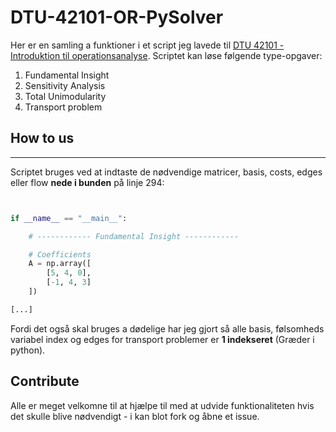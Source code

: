 # DTU-42101-OR-PySolver
Her er en samling a funktioner i et script jeg lavede til [DTU 42101 - Introduktion til operationsanalyse](https://kurser.dtu.dk/course/42101).
Scriptet kan løse følgende type-opgaver:
1. Fundamental Insight
2. Sensitivity Analysis
3. Total Unimodularity
4. Transport problem

## How to us
***
Scriptet bruges ved at indtaste de nødvendige matricer, basis, costs, edges eller flow **nede i bunden** på linje 294:

```python


if __name__ == "__main__":

    # ------------ Fundamental Insight ------------

    # Coefficients
    A = np.array([
        [5, 4, 0],
        [-1, 4, 3]
    ])

[...]
```
Fordi det også skal bruges a dødelige har jeg gjort så alle basis, følsomheds variabel index og edges for transport problemer er **1 indekseret** (Græder i python).

## Contribute
Alle er meget velkomne til at hjælpe til med at udvide funktionaliteten hvis det skulle blive nødvendigt - i kan blot fork og åbne et issue.






